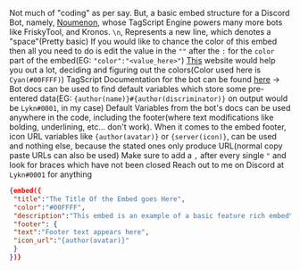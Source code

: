 Not much of "coding" as per say. But, a basic embed structure for a Discord Bot, namely, [Noumenon](https://discord.com/oauth2/authorize?client_id=634866217764651009&permissions=2080894207&scope=bot+applications.commands), whose TagScript Engine powers many more bots like FriskyTool, and Kronos.
`\n`, Represents a new line, which denotes a "space"(Pretty basic)
If you would like to chance the color of this embed then all you need to do is edit the value in the `""` after the `:` for the `color` part of the embed(EG: `"color":"<value_here>"`)
[This](https://www.colorhexa.com) website would help you out a lot, deciding and figuring out the colors(Color used here is `Cyan(#00FFFF)`)
TagScript Documentation for the bot can be found [here](https://phen-cogs.readthedocs.io/en/latest/) -> Bot docs can be used to find default variables which store some pre-entered data(EG: `{author(name)}#{author(discriminator)}` on output would be `Lykn#0001`, in my case)
Default Variables from the bot's docs can be used anywhere in the code, including the footer(where text modifications like bolding, underlining, etc... don't work). When it comes to the embed footer, icon URL variables like `{author(avatar)}` or `{server(icon)}`, can be used and nothing else, because the stated ones only produce URL(normal copy paste URLs can also be used)
Make sure to add a `,` after every single `"` and look for braces which have not been closed
Reach out to me on Discord at `Lykn#0001` for anything

```json
{embed({
 "title":"The Title Of the Embed goes Here",
 "color":"#00FFFF", 
 "description":"This embed is an example of a basic feature rich embed\n\nNew lines can be added by adding a `\n`\n`Code Block` are also supported\n`**Bold**`**is supported**\n`*Italics*` *are also supported*\n`__Underline__` __also works__\n\n[Hyperlinks](https://www.github.com/) also works!\n\nYou can also use emojis. Default ones like :one: or :two: would work normally. While custom ones, can be used but, by adding a `\` before the emoji's first `:`(EG: `\:emoji_name:`).\nThe emoji would transform to this format `<a:emoji_name:{a_bunch_of_numbers}>`",
 "footer": {
 "text":"Footer text appears here",
 "icon_url":"{author(avatar)}"
 }
})}
```
